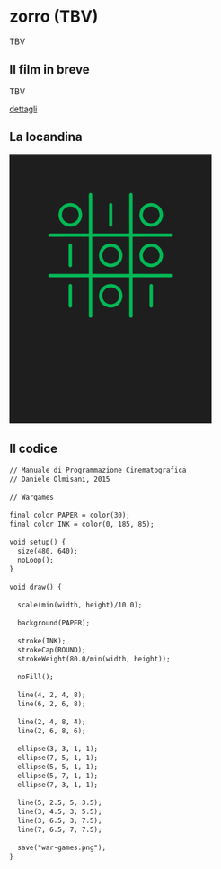 # zorro (TBV)

TBV

## Il film in breve
TBV

[dettagli](TBV)

## La locandina
<img src="war-games.png"  width="360px" title="zorro">


## Il codice
```processing
// Manuale di Programmazione Cinematografica
// Daniele Olmisani, 2015

// Wargames

final color PAPER = color(30);
final color INK = color(0, 185, 85);

void setup() {  
  size(480, 640);
  noLoop();
}

void draw() {
    
  scale(min(width, height)/10.0);
  
  background(PAPER);
  
  stroke(INK);
  strokeCap(ROUND);
  strokeWeight(80.0/min(width, height));
  
  noFill();
  
  line(4, 2, 4, 8);
  line(6, 2, 6, 8);
  
  line(2, 4, 8, 4);
  line(2, 6, 8, 6);
  
  ellipse(3, 3, 1, 1);
  ellipse(7, 5, 1, 1);
  ellipse(5, 5, 1, 1);
  ellipse(5, 7, 1, 1);
  ellipse(7, 3, 1, 1);
  
  line(5, 2.5, 5, 3.5);
  line(3, 4.5, 3, 5.5);
  line(3, 6.5, 3, 7.5);
  line(7, 6.5, 7, 7.5);
  
  save("war-games.png"); 
}
```
